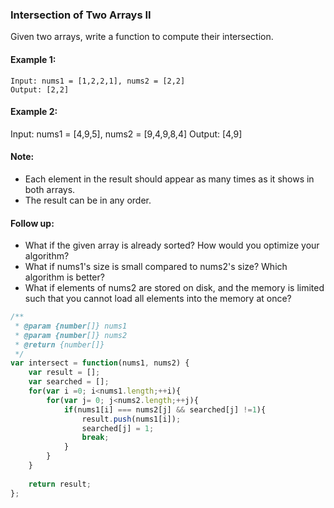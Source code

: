 ### Intersection of Two Arrays II

<p>Given two arrays, write a function to compute their intersection.</p>

#### Example 1:
    
```
Input: nums1 = [1,2,2,1], nums2 = [2,2]
Output: [2,2]
```

#### Example 2:
Input: nums1 = [4,9,5], nums2 = [9,4,9,8,4]
Output: [4,9]

#### Note:

 - Each element in the result should appear as many times as it shows in both arrays.
 - The result can be in any order.
 
#### Follow up:
     
 - What if the given array is already sorted? How would you optimize your algorithm?
 - What if nums1's size is small compared to nums2's size? Which algorithm is better?
 - What if elements of nums2 are stored on disk, and the memory is limited such that you cannot load all elements into the memory at once?
 
```JavaScript
/**
 * @param {number[]} nums1
 * @param {number[]} nums2
 * @return {number[]}
 */
var intersect = function(nums1, nums2) {
    var result = [];
    var searched = [];
    for(var i =0; i<nums1.length;++i){
        for(var j= 0; j<nums2.length;++j){
            if(nums1[i] === nums2[j] && searched[j] !=1){
                result.push(nums1[i]);
                searched[j] = 1;
                break;
            }
        }
    }
    
    return result;
};
```

